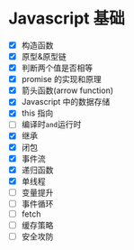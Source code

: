 # Javascript 基础

- [x] 构造函数
- [x] 原型&原型链
- [x] 判断两个值是否相等
- [x] promise 的实现和原理
- [x] 箭头函数(arrow function)
- [x] Javascript 中的数据存储
- [x] this 指向
- [ ] 编译时`and`运行时
- [x] 继承
- [x] 闭包
- [x] 事件流
- [x] 递归函数
- [x] 单线程
- [ ] 变量提升
- [ ] 事件循环
- [ ] fetch
- [ ] 缓存策略
- [ ] 安全攻防
